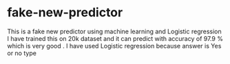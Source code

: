 # fake-new-predictor
This is a fake new predictor using machine learning and Logistic regression
I have trained this on 20k dataset and it can predict with accuracy of 97.9 % which is very good .
I have used Logistic regression because answer is Yes or no type
